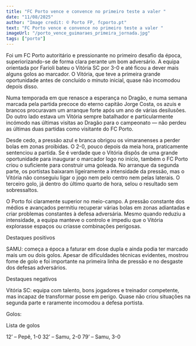 ```yaml
---
title: "FC Porto vence e convence no primeiro teste a valer "
date: "11/08/2025"
author: "Image credit: © Porto FP, fcporto.pt"
text: "FC Porto vence e convence no primeiro teste a valer "
imageUrl: "/porto_vence_guimaraes_primeira_jornada.jpg"
tags: ["porto"]
---
```


Foi um FC Porto autoritário e pressionante no primeiro desafio da época, superiorizando-se de forma clara perante um bom adversário. A equipa orientada por Farioli bateu o Vitória SC por 3-0 e até ficou a dever mais alguns golos ao marcador. O Vitória, que teve a primeira grande oportunidade antes de concluído o minuto inicial, quase não incomodou depois disso. 

Numa temporada em que renasce a esperança no Dragão, e numa semana marcada pela partida precoce do eterno capitão Jorge Costa, os azuis e brancos procuravam um arranque forte após um ano de várias desilusões. Do outro lado estava um Vitória sempre batalhador e particularmente incómodo nas últimas visitas ao Dragão para o campeonato — não perdeu as últimas duas partidas como visitante do FC Porto. 

 Desde cedo, a pressão azul e branca obrigou os vimaranenses a perder bolas em zonas proibidas. O 2-0, pouco depois da meia hora, praticamente sentenciou a partida. Se é verdade que o Vitória dispôs de uma grande oportunidade para inaugurar o marcador logo no início, também o FC Porto criou o suficiente para construir uma goleada. No arranque da segunda parte, os portistas baixaram ligeiramente a intensidade da pressão, mas o Vitória não conseguiu ligar o jogo nem pelo centro nem pelas laterais. O terceiro golo, já dentro do último quarto de hora, selou o resultado sem sobressaltos. 

 O Porto foi claramente superior no meio-campo. A pressão constante dos médios e avançados permitiu recuperar várias bolas em zonas adiantadas e criar problemas constantes à defesa adversária. Mesmo quando reduziu a intensidade, a equipa manteve o controlo e impediu que o Vitória explorasse espaços ou criasse combinações perigosas. 

Destaques positivos 

SAMU: começa a época a faturar em dose dupla e ainda podia ter marcado mais um ou dois golos. Apesar de dificuldades técnicas evidentes, mostrou fome de golo e foi importante na primeira linha de pressão e no desgaste dos defesas adversários. 


Destaques negativos 

Vitória SC: equipa com talento, bons jogadores e treinador competente, mas incapaz de transformar posse em perigo. Quase não criou situações na segunda parte e raramente incomodou a defesa portista. 


Golos:

Lista de golos 

12’ – Pepê, 1-0 
32’ – Samu, 2-0 
79’ – Samu, 3-0 